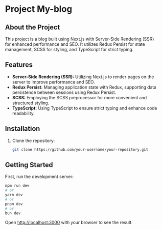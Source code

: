 # Project My-blog

## About the Project

This project is a blog built using Next.js with Server-Side Rendering (SSR) for enhanced performance and SEO. It utilizes Redux Persist for state management, SCSS for styling, and TypeScript for strict typing.

## Features

- **Server-Side Rendering (SSR):** Utilizing Next.js to render pages on the server to improve performance and SEO.
- **Redux Persist:** Managing application state with Redux, supporting data persistence between sessions using Redux Persist.
- **SCSS:** Employing the SCSS preprocessor for more convenient and structured styling.
- **TypeScript:** Using TypeScript to ensure strict typing and enhance code readability.

## Installation

1. Clone the repository:

   ```bash
   git clone https://github.com/your-username/your-repository.git
   ```

## Getting Started

First, run the development server:

```bash
npm run dev
# or
yarn dev
# or
pnpm dev
# or
bun dev
```

Open [http://localhost:3000](http://localhost:3000) with your browser to see the result.

